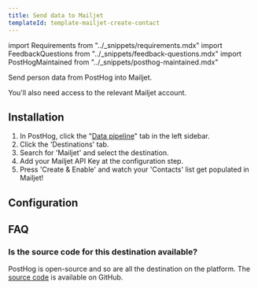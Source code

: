```yaml
---
title: Send data to Mailjet
templateId: template-mailjet-create-contact
---
```


import Requirements from "../_snippets/requirements.mdx"
import FeedbackQuestions from "../_snippets/feedback-questions.mdx"
import PostHogMaintained from "../_snippets/posthog-maintained.mdx"

Send person data from PostHog into Mailjet.

<Requirements />

You'll also need access to the relevant Mailjet account.

## Installation

1. In PostHog, click the "[Data pipeline](https://us.posthog.com/pipeline/overview)" tab in the left sidebar.
2. Click the 'Destinations' tab.
3. Search for 'Mailjet' and select the destination.
4. Add your Mailjet API Key at the configuration step.
5. Press 'Create & Enable' and watch your 'Contacts' list get populated in Mailjet!

## Configuration

<TemplateParameters />

## FAQ

### Is the source code for this destination available?

PostHog is open-source and so are all the destination on the platform. The [source code](https://github.com/PostHog/posthog/blob/master/posthog/cdp/templates/mailjet/template_mailjet.py) is available on GitHub.

<PostHogMaintained />

<FeedbackQuestions />
